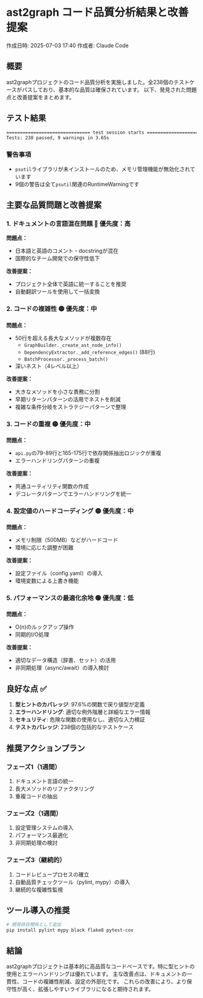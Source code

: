 # ast2graph コード品質分析結果と改善提案

作成日時: 2025-07-03 17:40
作成者: Claude Code

## 概要

ast2graphプロジェクトのコード品質分析を実施しました。全238個のテストケースがパスしており、基本的な品質は確保されています。
以下、発見された問題点と改善提案をまとめます。

## テスト結果

```bash
=============================== test session starts ==============================
Tests: 238 passed, 9 warnings in 3.65s
```

### 警告事項
- `psutil`ライブラリが未インストールのため、メモリ管理機能が無効化されています
- 9個の警告は全て`psutil`関連のRuntimeWarningです

## 主要な品質問題と改善提案

### 1. ドキュメントの言語混在問題 🔴 優先度：高

**問題点：**
- 日本語と英語のコメント・docstringが混在
- 国際的なチーム開発での保守性低下

**改善提案：**
- プロジェクト全体で英語に統一することを推奨
- 自動翻訳ツールを使用して一括変換

### 2. コードの複雑性 🟡 優先度：中

**問題点：**
- 50行を超える長大なメソッドが複数存在
  - `GraphBuilder._create_ast_node_info()`
  - `DependencyExtractor._add_reference_edges()` (88行)
  - `BatchProcessor._process_batch()`
- 深いネスト（4レベル以上）

**改善提案：**
- 大きなメソッドを小さな責務に分割
- 早期リターンパターンの活用でネストを削減
- 複雑な条件分岐をストラテジーパターンで整理

### 3. コードの重複 🟡 優先度：中

**問題点：**
- `api.py`の79-89行と165-175行で依存関係抽出ロジックが重複
- エラーハンドリングパターンの重複

**改善提案：**
- 共通ユーティリティ関数の作成
- デコレータパターンでエラーハンドリングを統一

### 4. 設定値のハードコーディング 🟡 優先度：中

**問題点：**
- メモリ制限（500MB）などがハードコード
- 環境に応じた調整が困難

**改善提案：**
- 設定ファイル（config.yaml）の導入
- 環境変数による上書き機能

### 5. パフォーマンスの最適化余地 🟢 優先度：低

**問題点：**
- O(n)のルックアップ操作
- 同期的I/O処理

**改善提案：**
- 適切なデータ構造（辞書、セット）の活用
- 非同期処理（async/await）の導入検討

## 良好な点 ✅

1. **型ヒントのカバレッジ**: 97.6%の関数で戻り値型が定義
2. **エラーハンドリング**: 適切な例外階層と詳細なエラー情報
3. **セキュリティ**: 危険な関数の使用なし、適切な入力検証
4. **テストカバレッジ**: 238個の包括的なテストケース

## 推奨アクションプラン

### フェーズ1（1週間）
1. ドキュメント言語の統一
2. 長大メソッドのリファクタリング
3. 重複コードの抽出

### フェーズ2（1週間）
1. 設定管理システムの導入
2. パフォーマンス最適化
3. 非同期処理の検討

### フェーズ3（継続的）
1. コードレビュープロセスの確立
2. 自動品質チェックツール（pylint, mypy）の導入
3. 継続的な複雑性監視

## ツール導入の推奨

```bash
# 開発依存関係として追加
pip install pylint mypy black flake8 pytest-cov
```

## 結論

ast2graphプロジェクトは基本的に高品質なコードベースです。特に型ヒントの使用とエラーハンドリングは優れています。
主な改善点は、ドキュメントの一貫性、コードの複雑性削減、設定の外部化です。
これらの改善により、より保守性が高く、拡張しやすいライブラリになると期待されます。